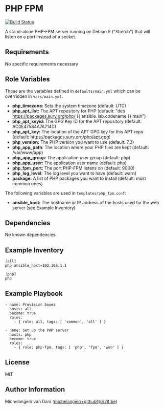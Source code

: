 PHP FPM
=======

[![Build Status](https://travis-ci.org/in2it-ansible/php_fpm.svg?branch=master)](https://travis-ci.org/in2it-ansible/php_fpm)

A stand-alone PHP-FPM server running on Debian 9 ("Stretch") that will listen on a port instead of a socket.

Requirements
------------

No specific requirements necessary

Role Variables
--------------

These are the variables defined in `defaults/main.yml` which can be overridden in `vars/main.yml`:

- **php_timezone:** Sets the system timezone (default: UTC)
- **php_apt_list:** The APT repository for PHP (default: "deb https://packages.sury.org/php/ {{ ansible_lsb.codename }} main")
- **php_apt_keyid:** The GPG Key ID for the APT repository (default: AC0E47584A7A714D)
- **php_apt_key:** The location of the APT GPG key for this APT repo (default: https://packages.sury.org/php/apt.gpg)
- **php_version:** The PHP version you want to use (default: 7.3)
- **php_app_path:** The location where your PHP files are kept (default: /var/www/app)
- **php_app_group:** The application user group (default: php)
- **php_app_user:** The application user name (default: php)
- **php_fpm_port:** The port PHP-FPM listens on (default: 9000)
- **php_log_level:** The log level you want to have (default: warn)
- **package:** A list of PHP packages you want to install (default: most common ones)

The following variables are used in `templates/php_fpm.conf`:

- **ansible_host:** The hostname or IP address of the hosts used for the web server (see Example Inventory)

Dependencies
------------

No known dependencies

Example Inventory
-----------------

    [all]
    php ansible_host=192.168.1.1
    
    [php]
    php

Example Playbook
----------------

    - name: Provision boxes
      hosts: all
      become: true
      roles:
        - { role: all, tags: [ 'common', 'all' ] }
        
    - name: Set up the PHP server
      hosts: php
      become: true
      roles:
        - { role: php-fpm, tags: [ 'php', 'fpm', 'web' ] }

License
-------

MIT

Author Information
------------------

Michelangelo van Dam (michelangelo+github@in2it.be)
